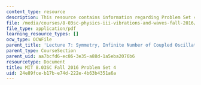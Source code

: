 ```yaml
---
content_type: resource
description: This resource contains information regarding Problem Set 4
file: /media/courses/8-03sc-physics-iii-vibrations-and-waves-fall-2016/24e89fceb17be74d222e4b63b4351a6a_MIT8_03SCF16_ProblemSet4.pdf
file_type: application/pdf
learning_resource_types: []
ocw_type: OCWFile
parent_title: 'Lecture 7: Symmetry, Infinite Number of Coupled Oscillators'
parent_type: CourseSection
parent_uid: aa7bcfd6-ec86-3e35-a88d-1a5eba2076b6
resourcetype: Document
title: MIT 8.03SC Fall 2016 Problem Set 4
uid: 24e89fce-b17b-e74d-222e-4b63b4351a6a
---
```

